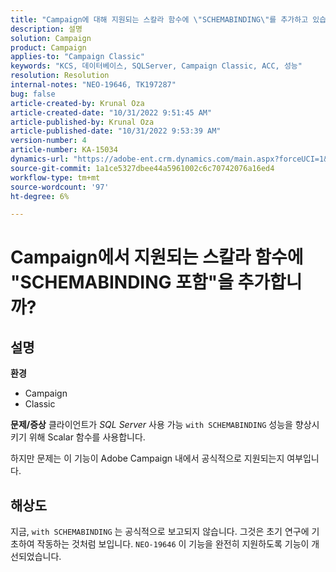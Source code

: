 ```yaml
---
title: "Campaign에 대해 지원되는 스칼라 함수에 \"SCHEMABINDING\"를 추가하고 있습니까?"
description: 설명
solution: Campaign
product: Campaign
applies-to: "Campaign Classic"
keywords: "KCS, 데이터베이스, SQLServer, Campaign Classic, ACC, 성능"
resolution: Resolution
internal-notes: "NEO-19646, TK197287"
bug: false
article-created-by: Krunal Oza
article-created-date: "10/31/2022 9:51:45 AM"
article-published-by: Krunal Oza
article-published-date: "10/31/2022 9:53:39 AM"
version-number: 4
article-number: KA-15034
dynamics-url: "https://adobe-ent.crm.dynamics.com/main.aspx?forceUCI=1&pagetype=entityrecord&etn=knowledgearticle&id=ebb6e79d-0159-ed11-9561-6045bd0067ea"
source-git-commit: 1a1ce5327dbee44a5961002c6c70742076a16ed4
workflow-type: tm+mt
source-wordcount: '97'
ht-degree: 6%

---
```


# Campaign에서 지원되는 스칼라 함수에 &quot;SCHEMABINDING 포함&quot;을 추가합니까?

## 설명

<b>환경</b>
- Campaign
- Classic



<b>문제/증상</b>
클라이언트가 *SQL Server* 사용 가능 `with SCHEMABINDING` 성능을 향상시키기 위해 Scalar 함수를 사용합니다.

하지만 문제는 이 기능이 Adobe Campaign 내에서 공식적으로 지원되는지 여부입니다.




## 해상도


지금, `with SCHEMABINDING` 는 공식적으로 보고되지 않습니다. 그것은 초기 연구에 기초하여 작동하는 것처럼 보입니다. `NEO-19646` 이 기능을 완전히 지원하도록 기능이 개선되었습니다.
